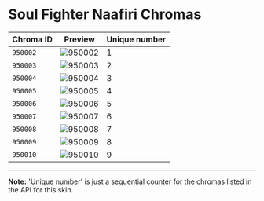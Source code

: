 # Soul Fighter Naafiri Chromas

| Chroma ID | Preview | Unique number |
|---|---|---|
| `950002` | ![950002](https://raw.communitydragon.org/latest/plugins/rcp-be-lol-game-data/global/default/v1/champion-chroma-images/950/950002.png) | 1 |
| `950003` | ![950003](https://raw.communitydragon.org/latest/plugins/rcp-be-lol-game-data/global/default/v1/champion-chroma-images/950/950003.png) | 2 |
| `950004` | ![950004](https://raw.communitydragon.org/latest/plugins/rcp-be-lol-game-data/global/default/v1/champion-chroma-images/950/950004.png) | 3 |
| `950005` | ![950005](https://raw.communitydragon.org/latest/plugins/rcp-be-lol-game-data/global/default/v1/champion-chroma-images/950/950005.png) | 4 |
| `950006` | ![950006](https://raw.communitydragon.org/latest/plugins/rcp-be-lol-game-data/global/default/v1/champion-chroma-images/950/950006.png) | 5 |
| `950007` | ![950007](https://raw.communitydragon.org/latest/plugins/rcp-be-lol-game-data/global/default/v1/champion-chroma-images/950/950007.png) | 6 |
| `950008` | ![950008](https://raw.communitydragon.org/latest/plugins/rcp-be-lol-game-data/global/default/v1/champion-chroma-images/950/950008.png) | 7 |
| `950009` | ![950009](https://raw.communitydragon.org/latest/plugins/rcp-be-lol-game-data/global/default/v1/champion-chroma-images/950/950009.png) | 8 |
| `950010` | ![950010](https://raw.communitydragon.org/latest/plugins/rcp-be-lol-game-data/global/default/v1/champion-chroma-images/950/950010.png) | 9 |

---

**Note:** 'Unique number' is just a sequential counter for the chromas listed in the API for this skin.